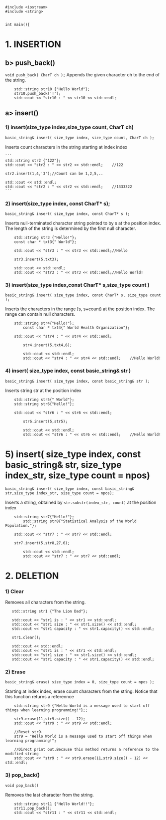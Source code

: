 ```
#include <iostream>
#include <string>


int main(){
```
# 1. INSERTION

## b> push_back()

`void push_back( CharT ch );`
Appends the given character ch to the end of the string. 
```
    std::string str10 {"Hello World"};
    str10.push_back('!');
    std::cout << "str10 : " << str10 << std::endl;
```

## a> insert()
### 1) insert(size_type index,size_type count, CharT ch)

`basic_string& insert( size_type index, size_type count, CharT ch );`

Inserts count characters in the string starting at index index

    ```
    std::string str2 {"122"};
    std::cout << "str2 : " << str2 << std::endl;	//122
    
    str2.insert(1,4,'3');//Count can be 1,2,5,..
	
    std::cout << std::endl;
    std::cout << "str2 : " << str2 << std::endl;	//1333322
    ```

### 2) insert(size_type index, const CharT* s);

`basic_string& insert( size_type index, const CharT* s );`
<p>
Inserts null-terminated character string pointed to by s at the position index. The length of the string is determined by the first null character.
</p>

```
    std::string str3 {"Hello!"};
    const char * txt3{" World"};
	
    std::cout << "str3 : " << str3 << std::endl;//Hello
	
    str3.insert(5,txt3);
	
    std::cout << std::endl;
    std::cout << "str3 : " << str3 << std::endl;//Hello World!
``` 

### 3) insert(size_type index,const CharT* s,size_type count )

`basic_string& insert( size_type index, const CharT* s, size_type count );`
<p>Inserts the characters in the range [s, s+count) at the position index. The range can contain null characters.</p>

```
	std::string str4{"Hello!"};
    	const char * txt4{" World Health Organization"};
	
	std::cout << "str4 : " << str4 << std::endl;

    	str4.insert(5,txt4,6);
	
    	std::cout << std::endl;
    	std::cout << "str4 : " << str4 << std::endl;	//Hello World!
```

### 4) insert( size_type index, const basic_string& str )

`basic_string& insert( size_type index, const basic_string& str );`

Inserts string str at the position index
```
	std::string str5{" World"};
   	std::string str6{"Hello!"};
	
	std::cout << "str6 : " << str6 << std::endl;

    	str6.insert(5,str5);
	
    	std::cout << std::endl;
    	std::cout << "str6 : " << str6 << std::endl;	//Hello World!
```
    
# 5) insert( size_type index, const basic_string& str, size_type index_str, size_type count = npos)

`basic_string& insert( size_type index, const basic_string& str,size_type index_str, size_type count = npos);`

Inserts a string, obtained by `str.substr(index_str, count)` at the position index

```
	std::string str7{"Hello!"};
    	std::string str8{"Statistical Analysis of the World Population."};
	
	std::cout << "str7 : " << str7 << std::endl;

    str7.insert(5,str8,27,6);
	
    	std::cout << std::endl;
    	std::cout << "str7 : " << str7 << std::endl;
```
  
 # 2. DELETION

 ### 1) Clear 
 
 Removes all characters from the string.
 ```
    std::string str1 {"The Lion Dad"};
    
    std::cout << "str1 is : " << str1 << std::endl;
    std::cout << "str1 size : " << str1.size() << std::endl;
    std::cout << "str1 capacity : " << str1.capacity() << std::endl;
    
    str1.clear();

    std::cout << std::endl;
    std::cout << "str1 is : " << str1 << std::endl;
    std::cout << "str1 size : " << str1.size() << std::endl;
    std::cout << "str1 capacity : " << str1.capacity() << std::endl;
```   
### 2) Erase

`basic_string& erase( size_type index = 0, size_type count = npos );`

Starting at index index, erase count characters from the string. Notice that this function returns a referennce
```
    std::string str9 {"Hello World is a message used to start off things when learning programming!"};;
    
    str9.erase(11,str9.size() - 12);
	std::cout << "str9 : " << str9 << std::endl;
	
	//Reset str9.
	str9 = "Hello World is a message used to start off things when learning programming!";
	
	//Direct print out.Because this method returns a reference to the modified string
	std::cout << "str9 : " << str9.erase(11,str9.size() - 12) << std::endl;

```
### 3) pop_back()

`void pop_back()`

Removes the last character from the string. 
```
    std::string str11 {"Hello World!!"};
    str11.pop_back();
    std::cout << "str11 : " << str11 << std::endl;
```
